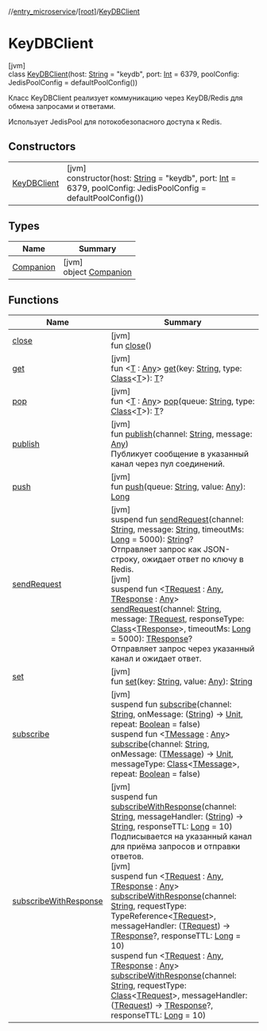 //[entry_microservice](../../../index.md)/[[root]](../index.md)/[KeyDBClient](index.md)

# KeyDBClient

[jvm]\
class [KeyDBClient](index.md)(host: [String](https://kotlinlang.org/api/core/kotlin-stdlib/kotlin/-string/index.html) = &quot;keydb&quot;, port: [Int](https://kotlinlang.org/api/core/kotlin-stdlib/kotlin/-int/index.html) = 6379, poolConfig: JedisPoolConfig = defaultPoolConfig())

Класс KeyDBClient реализует коммуникацию через KeyDB/Redis для обмена запросами и ответами.

Использует JedisPool для потокобезопасного доступа к Redis.

## Constructors

| | |
|---|---|
| [KeyDBClient](-key-d-b-client.md) | [jvm]<br>constructor(host: [String](https://kotlinlang.org/api/core/kotlin-stdlib/kotlin/-string/index.html) = &quot;keydb&quot;, port: [Int](https://kotlinlang.org/api/core/kotlin-stdlib/kotlin/-int/index.html) = 6379, poolConfig: JedisPoolConfig = defaultPoolConfig()) |

## Types

| Name | Summary |
|---|---|
| [Companion](-companion/index.md) | [jvm]<br>object [Companion](-companion/index.md) |

## Functions

| Name | Summary |
|---|---|
| [close](close.md) | [jvm]<br>fun [close](close.md)() |
| [get](get.md) | [jvm]<br>fun &lt;[T](get.md) : [Any](https://kotlinlang.org/api/core/kotlin-stdlib/kotlin/-any/index.html)&gt; [get](get.md)(key: [String](https://kotlinlang.org/api/core/kotlin-stdlib/kotlin/-string/index.html), type: [Class](https://docs.oracle.com/javase/8/docs/api/java/lang/Class.html)&lt;[T](get.md)&gt;): [T](get.md)? |
| [pop](pop.md) | [jvm]<br>fun &lt;[T](pop.md) : [Any](https://kotlinlang.org/api/core/kotlin-stdlib/kotlin/-any/index.html)&gt; [pop](pop.md)(queue: [String](https://kotlinlang.org/api/core/kotlin-stdlib/kotlin/-string/index.html), type: [Class](https://docs.oracle.com/javase/8/docs/api/java/lang/Class.html)&lt;[T](pop.md)&gt;): [T](pop.md)? |
| [publish](publish.md) | [jvm]<br>fun [publish](publish.md)(channel: [String](https://kotlinlang.org/api/core/kotlin-stdlib/kotlin/-string/index.html), message: [Any](https://kotlinlang.org/api/core/kotlin-stdlib/kotlin/-any/index.html))<br>Публикует сообщение в указанный канал через пул соединений. |
| [push](push.md) | [jvm]<br>fun [push](push.md)(queue: [String](https://kotlinlang.org/api/core/kotlin-stdlib/kotlin/-string/index.html), value: [Any](https://kotlinlang.org/api/core/kotlin-stdlib/kotlin/-any/index.html)): [Long](https://kotlinlang.org/api/core/kotlin-stdlib/kotlin/-long/index.html) |
| [sendRequest](send-request.md) | [jvm]<br>suspend fun [sendRequest](send-request.md)(channel: [String](https://kotlinlang.org/api/core/kotlin-stdlib/kotlin/-string/index.html), message: [String](https://kotlinlang.org/api/core/kotlin-stdlib/kotlin/-string/index.html), timeoutMs: [Long](https://kotlinlang.org/api/core/kotlin-stdlib/kotlin/-long/index.html) = 5000): [String](https://kotlinlang.org/api/core/kotlin-stdlib/kotlin/-string/index.html)?<br>Отправляет запрос как JSON-строку, ожидает ответ по ключу в Redis.<br>[jvm]<br>suspend fun &lt;[TRequest](send-request.md) : [Any](https://kotlinlang.org/api/core/kotlin-stdlib/kotlin/-any/index.html), [TResponse](send-request.md) : [Any](https://kotlinlang.org/api/core/kotlin-stdlib/kotlin/-any/index.html)&gt; [sendRequest](send-request.md)(channel: [String](https://kotlinlang.org/api/core/kotlin-stdlib/kotlin/-string/index.html), message: [TRequest](send-request.md), responseType: [Class](https://docs.oracle.com/javase/8/docs/api/java/lang/Class.html)&lt;[TResponse](send-request.md)&gt;, timeoutMs: [Long](https://kotlinlang.org/api/core/kotlin-stdlib/kotlin/-long/index.html) = 5000): [TResponse](send-request.md)?<br>Отправляет запрос через указанный канал и ожидает ответ. |
| [set](set.md) | [jvm]<br>fun [set](set.md)(key: [String](https://kotlinlang.org/api/core/kotlin-stdlib/kotlin/-string/index.html), value: [Any](https://kotlinlang.org/api/core/kotlin-stdlib/kotlin/-any/index.html)): [String](https://kotlinlang.org/api/core/kotlin-stdlib/kotlin/-string/index.html) |
| [subscribe](subscribe.md) | [jvm]<br>suspend fun [subscribe](subscribe.md)(channel: [String](https://kotlinlang.org/api/core/kotlin-stdlib/kotlin/-string/index.html), onMessage: ([String](https://kotlinlang.org/api/core/kotlin-stdlib/kotlin/-string/index.html)) -&gt; [Unit](https://kotlinlang.org/api/core/kotlin-stdlib/kotlin/-unit/index.html), repeat: [Boolean](https://kotlinlang.org/api/core/kotlin-stdlib/kotlin/-boolean/index.html) = false)<br>suspend fun &lt;[TMessage](subscribe.md) : [Any](https://kotlinlang.org/api/core/kotlin-stdlib/kotlin/-any/index.html)&gt; [subscribe](subscribe.md)(channel: [String](https://kotlinlang.org/api/core/kotlin-stdlib/kotlin/-string/index.html), onMessage: ([TMessage](subscribe.md)) -&gt; [Unit](https://kotlinlang.org/api/core/kotlin-stdlib/kotlin/-unit/index.html), messageType: [Class](https://docs.oracle.com/javase/8/docs/api/java/lang/Class.html)&lt;[TMessage](subscribe.md)&gt;, repeat: [Boolean](https://kotlinlang.org/api/core/kotlin-stdlib/kotlin/-boolean/index.html) = false) |
| [subscribeWithResponse](subscribe-with-response.md) | [jvm]<br>suspend fun [subscribeWithResponse](subscribe-with-response.md)(channel: [String](https://kotlinlang.org/api/core/kotlin-stdlib/kotlin/-string/index.html), messageHandler: ([String](https://kotlinlang.org/api/core/kotlin-stdlib/kotlin/-string/index.html)) -&gt; [String](https://kotlinlang.org/api/core/kotlin-stdlib/kotlin/-string/index.html), responseTTL: [Long](https://kotlinlang.org/api/core/kotlin-stdlib/kotlin/-long/index.html) = 10)<br>Подписывается на указанный канал для приёма запросов и отправки ответов.<br>[jvm]<br>suspend fun &lt;[TRequest](subscribe-with-response.md) : [Any](https://kotlinlang.org/api/core/kotlin-stdlib/kotlin/-any/index.html), [TResponse](subscribe-with-response.md) : [Any](https://kotlinlang.org/api/core/kotlin-stdlib/kotlin/-any/index.html)&gt; [subscribeWithResponse](subscribe-with-response.md)(channel: [String](https://kotlinlang.org/api/core/kotlin-stdlib/kotlin/-string/index.html), requestType: TypeReference&lt;[TRequest](subscribe-with-response.md)&gt;, messageHandler: ([TRequest](subscribe-with-response.md)) -&gt; [TResponse](subscribe-with-response.md)?, responseTTL: [Long](https://kotlinlang.org/api/core/kotlin-stdlib/kotlin/-long/index.html) = 10)<br>suspend fun &lt;[TRequest](subscribe-with-response.md) : [Any](https://kotlinlang.org/api/core/kotlin-stdlib/kotlin/-any/index.html), [TResponse](subscribe-with-response.md) : [Any](https://kotlinlang.org/api/core/kotlin-stdlib/kotlin/-any/index.html)&gt; [subscribeWithResponse](subscribe-with-response.md)(channel: [String](https://kotlinlang.org/api/core/kotlin-stdlib/kotlin/-string/index.html), requestType: [Class](https://docs.oracle.com/javase/8/docs/api/java/lang/Class.html)&lt;[TRequest](subscribe-with-response.md)&gt;, messageHandler: ([TRequest](subscribe-with-response.md)) -&gt; [TResponse](subscribe-with-response.md)?, responseTTL: [Long](https://kotlinlang.org/api/core/kotlin-stdlib/kotlin/-long/index.html) = 10) |